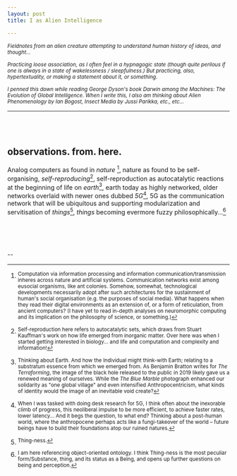 ```yaml
---
layout: post
title: I as Alien Intelligence 

---
```


<sup>*Fieldnotes from an alien creature attempting to understand human history of ideas, and thought…* 

<sup>*Practicing loose association, as I often feel in a hypnagogic state (though quite perilous if one is always in a state of wakelessness / sleepfulness.) But practicing, also, hypertextuality, or making a statement about it, or something.*

<sup>*I penned this down while reading George Dyson's book Darwin among the Machines: The Evolution of Global Intelligence. When I write this, I also am thinking about Alien Phenomenology by Ian Bogost, Insect Media by Jussi Parikka, etc., etc...*

---

## <br><br>observations. from. here. 

Analog computers as found in *nature* [^1], nature as found to be self-organising, *self-reproducing*[^2], self-reproduction as autocatalytic reactions at the beginning of life on *earth*[^3], earth today as highly networked, older networks overlaid with newer ones dubbed *5G*[^4], 5G as the communication network that will be ubiquitous and supporting modularization and servitisation of *things*[^5], *things* becoming evermore fuzzy philosophically…[^6]

<br><br><br>

--



[^1]: <sup>Computation via information processing and information communication/transmission inheres across nature and artificial systems. Communication networks exist among eusocial organisms, like ant colonies. Somehow, somewhat, technological developments necessarily adopt after such architectures for the sustainment of human's social organisation (e.g. the purposes of social media). What happens when they read their digital environments as an extension of, or a form of reticulation, from ancient computers? (I have yet to read in-depth analyses on neuromorphic computing and its implication on the philosophy of science, or something.)
[^2]: <sup>Self-reproduction here refers to autocatalytic sets, which draws from Stuart Kauffman's work on how life emerged from inorganic matter. Over here was when I started getting interested in biology... and life and computation and complexity and information! 
[^3]: <sup>Thinking about Earth. And how the Individual might think-with Earth; relating to a substratum essence from which we emerged from. As Benjamin Bratton writes for *The Terraforming*, the image of the black hole released to the public in 2019 likely gave us a renewed meaning of ourselves. While the *The Blue Marble* photograph enhanced our solidarity as "one global village" and even intensified Anthropocentricism, what kinds of identity would the image of an inevitable void create?  
[^4]: <sup>When I was tasked with doing desk research for 5G, I think often about the inexorable climb of progress, this neoliberal impulse to be more efficient, to achieve faster rates, lower latency... And it begs the question, to what end? Thinking about a post-human world, where the anthropocene perhaps acts like a fungi-takeover of the world – future beings have to build  their foundations atop our ruined natures. 
[^5]: <sup>Thing-ness. 
[^6]: <sup>I am here referencing object-oriented ontology. I think Thing-ness is the most peculiar form/Substance, thing, and its status as a Being, and opens up further questions on being and perception.

